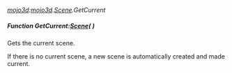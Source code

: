 _[mojo3d](../../modules/mojo3d/mojo3d-module.md):[mojo3d](../../modules/mojo3d/mojo3d-module.md).[Scene](../../modules/mojo3d/mojo3d-scene.md).GetCurrent_
##### Function GetCurrent:[Scene](../../modules/mojo3d/mojo3d-scene.md)(  )
Gets the current scene.

If there is no current scene, a new scene is automatically created and made current.
